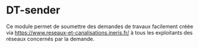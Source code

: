 # DT-sender

Ce module permet de soumettre des demandes de travaux facilement créée via https://www.reseaux-et-canalisations.ineris.fr/ à tous les exploitants des réseaux concernés par la demande.

